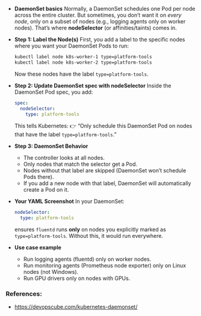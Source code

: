 * **DaemonSet basics**
  Normally, a DaemonSet schedules one Pod per node across the entire cluster. But sometimes, you don’t want it on *every node*, only on a subset of nodes (e.g., logging agents only on worker nodes). That’s where **nodeSelector** (or affinities/taints) comes in.

* **Step 1: Label the Node(s)**
  First, you add a label to the specific nodes where you want your DaemonSet Pods to run:

  ```bash
  kubectl label node k8s-worker-1 type=platform-tools
  kubectl label node k8s-worker-2 type=platform-tools
  ```

  Now these nodes have the label `type=platform-tools`.

* **Step 2: Update DaemonSet spec with nodeSelector**
  Inside the DaemonSet Pod spec, you add:

  ```yaml
  spec:
    nodeSelector:
      type: platform-tools
  ```

  This tells Kubernetes:
  👉 “Only schedule this DaemonSet Pod on nodes that have the label `type=platform-tools`.”

* **Step 3: DaemonSet Behavior**

  * The controller looks at all nodes.
  * Only nodes that match the selector get a Pod.
  * Nodes without that label are skipped (DaemonSet won’t schedule Pods there).
  * If you add a new node with that label, DaemonSet will automatically create a Pod on it.

* **Your YAML Screenshot**
  In your DaemonSet:

  ```yaml
  nodeSelector:
    type: platform-tools
  ```

  ensures `fluentd` runs **only** on nodes you explicitly marked as `type=platform-tools`.
  Without this, it would run everywhere.

* **Use case example**

  * Run logging agents (fluentd) only on worker nodes.
  * Run monitoring agents (Prometheus node exporter) only on Linux nodes (not Windows).
  * Run GPU drivers only on nodes with GPUs.

### References:
- https://devopscube.com/kubernetes-daemonset/